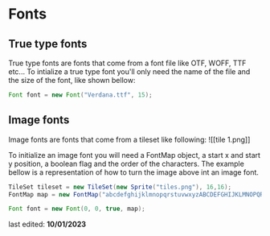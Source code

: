# Fonts
## True type fonts

True type fonts are fonts that come from a font file like OTF, WOFF, TTF etc...
To intialize a true type font you'll only need the name of the file and the size of the font, like shown bellow:
```java
Font font = new Font("Verdana.ttf", 15);
```

## Image fonts

Image fonts are fonts that come from a tileset like following:
![[tile 1.png]]

To initialize an image font you will need a FontMap object, a start x and start y position, a boolean flag and the order of the characters.
The example bellow is a representation of how to turn the image above int an image font.
```java
TileSet tileset = new TileSet(new Sprite("tiles.png"), 16,16);
FontMap map = new FontMap("abcdefghijklmnopqrstuvwxyzABCDEFGHIJKLMNOPQRSTUVWXYZ", tileset);

Font font = new Font(0, 0, true, map);
```

last edited: **10/01/2023**